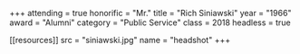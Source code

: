 +++
attending = true
honorific = "Mr."
title     = "Rich Siniawski"
year      = "1966"
award     = "Alumni"
category  = "Public Service"
class     = 2018
headless  = true

[[resources]]
  src  = "siniawski.jpg"
  name = "headshot"
+++
